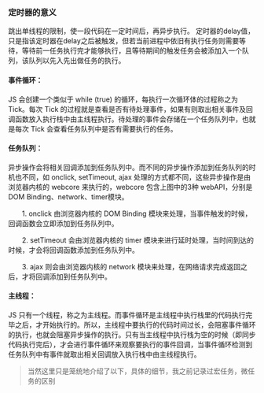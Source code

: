 ### 定时器的意义

跳出单线程的限制，使一段代码在一定时间后，再异步执行。
定时器的delay值，只是指该定时器在delay之后被触发，但若当前进程中依旧有执行任务则需要等待，等待前一任务执行完才能够执行，且等待期间的触发任务会被添加入一个队列，该队列以先入先出做任务的执行。

#### 事件循环：

JS 会创建一个类似于 while (true) 的循环，每执行一次循环体的过程称之为 Tick。每次 Tick 的过程就是查看是否有待处理事件，如果有则取出相关事件及回调函数放入执行栈中由主线程执行。待处理的事件会存储在一个任务队列中，也就是每次 Tick 会查看任务队列中是否有需要执行的任务。

#### 任务队列：

异步操作会将相关回调添加到任务队列中。而不同的异步操作添加到任务队列的时机也不同，如 onclick, setTimeout, ajax 处理的方式都不同，这些异步操作是由浏览器内核的 webcore 来执行的，webcore 包含上图中的3种 webAPI，分别是 DOM Binding、network、timer模块。

　　1. onclick 由浏览器内核的 DOM Binding 模块来处理，当事件触发的时候，回调函数会立即添加到任务队列中。

　　2. setTimeout 会由浏览器内核的 timer 模块来进行延时处理，当时间到达的时候，才会将回调函数添加到任务队列中。

　　3. ajax 则会由浏览器内核的 network 模块来处理，在网络请求完成返回之后，才将回调添加到任务队列中。

#### 主线程：

JS 只有一个线程，称之为主线程。而事件循环是主线程中执行栈里的代码执行完毕之后，才开始执行的。所以，主线程中要执行的代码时间过长，会阻塞事件循环的执行，也就会阻塞异步操作的执行。只有当主线程中执行栈为空的时候（即同步代码执行完后），才会进行事件循环来观察要执行的事件回调，当事件循环检测到任务队列中有事件就取出相关回调放入执行栈中由主线程执行。

> 当然这里只是笼统地介绍了以下，具体的细节，我之前记录过宏任务，微任务的区别